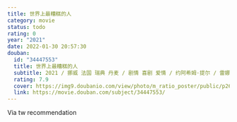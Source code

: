 ```yaml
---
title: 世界上最糟糕的人
category: movie
status: todo
rating: 0
year: "2021"
date: 2022-01-30 20:57:30
douban:
  id: "34447553"
  title: 世界上最糟糕的人
  subtitle: 2021 / 挪威 法国 瑞典 丹麦 / 剧情 喜剧 爱情 / 约阿希姆·提尔 / 雷娜特·赖因斯夫 安德斯·丹尼尔森·李
  rating: 7.9
  cover: https://img9.doubanio.com/view/photo/m_ratio_poster/public/p2668815075.jpg
  link: https://movie.douban.com/subject/34447553/
---
```


Via tw recommendation 